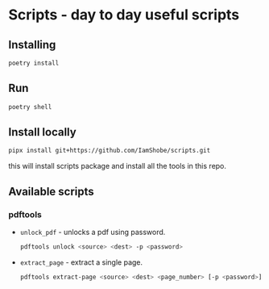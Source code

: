 # Scripts - day to day useful scripts
## Installing
```bash
poetry install
```

## Run
```bash
poetry shell
```

## Install locally
```bash
pipx install git+https://github.com/IamShobe/scripts.git
```
this will install scripts package and install all the tools in this repo.

## Available scripts

### pdftools
- `unlock_pdf` - unlocks a pdf using password.
  ```bash
  pdftools unlock <source> <dest> -p <password>
  ```
- `extract_page` - extract a single page.
  ```bash
  pdftools extract-page <source> <dest> <page_number> [-p <password>]
  ```
